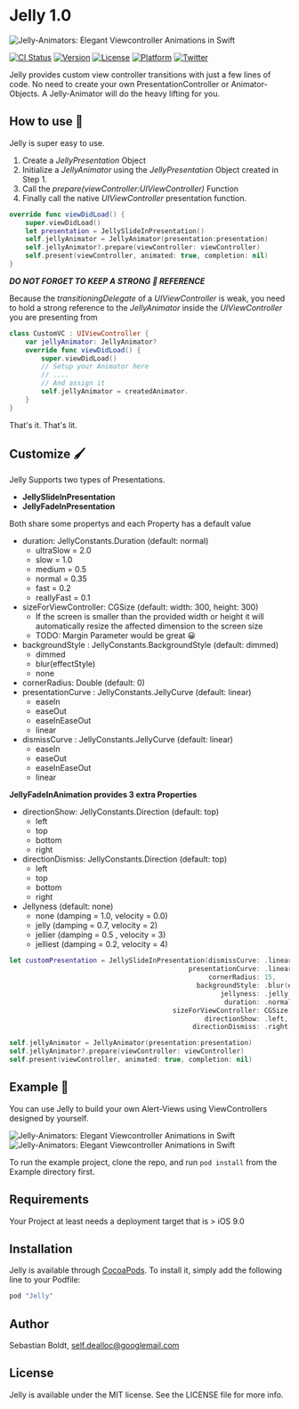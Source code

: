 # Jelly 1.0

![Jelly-Animators: Elegant Viewcontroller Animations in Swift](https://github.com/SebastianBoldt/Jelly/blob/master/Github/Jellyfish.png)

[![CI Status](https://travis-ci.org/SebastianBoldt/Jelly.svg?style=flat)](https://travis-ci.org/SebastianBoldt/Jelly)
[![Version](https://img.shields.io/cocoapods/v/Jelly.svg?style=flat)](http://cocoapods.org/pods/Jelly)
[![License](https://img.shields.io/cocoapods/l/Jelly.svg?style=flat)](http://cocoapods.org/pods/Jelly)
[![Platform](https://img.shields.io/cocoapods/p/Jelly.svg?style=flat)](http://cocoapods.org/pods/Jelly)
[![Twitter](https://img.shields.io/badge/twitter-@sebastianboldt-blue.svg?style=flat)](http://twitter.com/sebastianboldt)

Jelly provides custom view controller transitions with just a few lines of code. 
No need to create your own PresentationController or Animator-Objects.
A Jelly-Animator will do the heavy lifting for you.

## How to use 🔧

Jelly is super easy to use. 

1. Create a *JellyPresentation* Object
2. Initialize a *JellyAnimator* using the *JellyPresentation* Object created in Step 1.
3. Call the *prepare(viewController:UIViewController)* Function
4. Finally call the native *UIViewController* presentation function.

```swift
override func viewDidLoad() {
    super.viewDidLoad()
    let presentation = JellySlideInPresentation()
    self.jellyAnimator = JellyAnimator(presentation:presentation)
    self.jellyAnimator?.prepare(viewController: viewController)
    self.present(viewController, animated: true, completion: nil)
}

```

***DO NOT FORGET TO KEEP A STRONG 💪 REFERENCE***

Because the *transitioningDelegate* of a *UIViewController* is weak, you need to 
hold a strong reference to the *JellyAnimator* inside the *UIViewController* you are presenting from

```swift 
class CustomVC : UIViewController {
    var jellyAnimator: JellyAnimator?
    override func viewDidLoad() {
        super.viewDidLoad()
        // Setup your Animator here 
        // ....
        // And assign it
        self.jellyAnimator = createdAnimator.
    }
}
```

That's it. That's lit.

## Customize 🖌
Jelly Supports two types of Presentations.
* **JellySlideInPresentation**
* **JellyFadeInPresentation**

Both share some propertys and each Property has a default value 
* duration: JellyConstants.Duration (default: normal)
    * ultraSlow = 2.0
    * slow = 1.0
    * medium = 0.5
    * normal = 0.35
    * fast = 0.2
    * reallyFast = 0.1
* sizeForViewController: CGSize (default: width: 300, height: 300)
    * If the screen is smaller than the provided width or height it will automatically resize the affected dimension to the screen size
    * TODO: Margin Parameter would be great 😀
* backgroundStyle : JellyConstants.BackgroundStyle (default: dimmed)
    * dimmed
    * blur(effectStyle)
    * none
* cornerRadius: Double (default: 0)
* presentationCurve : JellyConstants.JellyCurve (default: linear)
    * easeIn
    * easeOut
    * easeInEaseOut
    * linear
* dismissCurve : JellyConstants.JellyCurve (default: linear)
    * easeIn
    * easeOut
    * easeInEaseOut
    * linear

**JellyFadeInAnimation provides 3 extra Properties**

* directionShow: JellyConstants.Direction (default: top)
    * left
    * top
    * bottom
    * right
* directionDismiss: JellyConstants.Direction (default: top)
    * left
    * top
    * bottom
    * right
* Jellyness (default: none)
    * none (damping = 1.0, velocity = 0.0)
    * jelly (damping = 0.7, velocity = 2)
    * jellier (damping = 0.5 , velocity = 3)
    * jelliest (damping = 0.2, velocity = 4)

```swift
let customPresentation = JellySlideInPresentation(dismissCurve: .linear, 
                                             presentationCurve: .linear, 
                                                  cornerRadius: 15, 
                                               backgroundStyle: .blur(effectStyle:.dark), 
                                                     jellyness: .jelly, 
                                                      duration: .normal, 
                                         sizeForViewController: CGSize(width:300, height: 300), 
                                                 directionShow: .left, 
                                              directionDismiss: .right)

self.jellyAnimator = JellyAnimator(presentation:presentation)
self.jellyAnimator?.prepare(viewController: viewController)
self.present(viewController, animated: true, completion: nil)
```

## Example 📱

You can use Jelly to build your own Alert-Views using ViewControllers designed by yourself.

![Jelly-Animators: Elegant Viewcontroller Animations in Swift](https://github.com/SebastianBoldt/Jelly/blob/master/Github/blurredslidein.gif?raw=true)  ![Jelly-Animators: Elegant Viewcontroller Animations in Swift](https://github.com/SebastianBoldt/Jelly/blob/master/Github/jellyslidein.gif?raw=true)


To run the example project, clone  the repo, and run `pod install` from the Example directory first.

## Requirements

Your Project at least needs a deployment target that is > iOS 9.0

## Installation

Jelly is available through [CocoaPods](http://cocoapods.org). To install
it, simply add the following line to your Podfile:

```ruby
pod "Jelly"
```

## Author

Sebastian Boldt, self.dealloc@googlemail.com

## License

Jelly is available under the MIT license. See the LICENSE file for more info.
